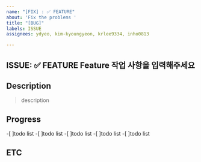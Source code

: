 ```yaml
---
name: "[FIX] : ✅ FEATURE"
about: 'Fix the problems '
title: "[BUG]"
labels: ISSUE
assignees: ydyeo, kim-kyoungyeon, krlee9334, inho0813

---
```


ISSUE:  ✅ FEATURE
Feature 작업 사항을 입력해주세요
----

## Description
> description


## Progress
-[ ]todo list 
-[ ]todo list 
-[ ]todo list 
-[ ]todo list 
-[ ]todo list 

## ETC
